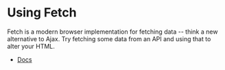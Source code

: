 # Using Fetch

Fetch is a modern browser implementation for fetching data -- think a new alternative to Ajax. Try fetching some data from an API and using that to alter your HTML.

- [Docs](https://developer.mozilla.org/en-US/docs/Web/API/Fetch_API/Using_Fetch)